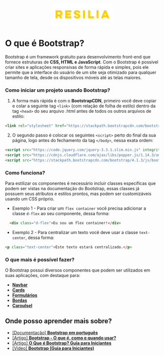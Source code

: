 <p align="center">
    <img src="./assets/images/resilia_logo.png" alt="Logo da Resilia" width="200px">
</p>

# O que é Bootstrap? 
Bootstrap é um framework gratuito para desenvolvimento front-end que fornece estruturas de **CSS, HTML e JavaScript**. Com o Bootstrap é possível criar sites e aplicações responsivas de forma rápida e simples, pois ele permite que a interface do usuário de um site seja otimizado para qualquer tamanho de tela, desde os dispositivos móveis até as telas maiores.

### Como iniciar um projeto usando Bootstrap?
1. A forma mais rápida é com o **BootstrapCDN**, primeiro você deve copiar e colar a seguinte tag `<link>` (com relação de folha de estilo) dentro da tag `<head>` do seu arquivo .html antes de todos os outros arquivos de estilo:

```html
<link rel="stylesheet" href="https://stackpath.bootstrapcdn.com/bootstrap/4.1.3/css/bootstrap.min.css" integrity="sha384-MCw98/SFnGE8fJT3GXwEOngsV7Zt27NXFoaoApmYm81iuXoPkFOJwJ8ERdknLPMO" crossorigin="anonymous">
```
2. O segundo passo é colocar os seguintes `<script>` perto do final da sua página, logo antes do fechamento da tag `</body>`, nessa exata ordem:

```html
<script src="https://code.jquery.com/jquery-3.3.1.slim.min.js" integrity="sha384-q8i/X+965DzO0rT7abK41JStQIAqVgRVzpbzo5smXKp4YfRvH+8abtTE1Pi6jizo" crossorigin="anonymous"></script>
<script src="https://cdnjs.cloudflare.com/ajax/libs/popper.js/1.14.3/umd/popper.min.js" integrity="sha384-ZMP7rVo3mIykV+2+9J3UJ46jBk0WLaUAdn689aCwoqbBJiSnjAK/l8WvCWPIPm49" crossorigin="anonymous"></script>
<script src="https://stackpath.bootstrapcdn.com/bootstrap/4.1.3/js/bootstrap.min.js" integrity="sha384-ChfqqxuZUCnJSK3+MXmPNIyE6ZbWh2IMqE241rYiqJxyMiZ6OW/JmZQ5stwEULTy" crossorigin="anonymous"></script>
```

### Como funciona?
Para estilizar os componentes é necessário incluir classes específicas que podem ser vistas na documentação do Bootstrap, essas classes já possuem seus atributos e estilos prontos, mas podem ser customizáveis usando um CSS próprio.
- Exemplo 1 - Para criar um `flex container` você precisa adicionar a classe `d-flex` ao seu componente, dessa forma:

```html
  <div class="d-flex">Eu sou um flex container!</div>
```
- Exemplo 2 - Para centralizar um texto você deve usar a classe `text-center`, dessa forma:

```html
<p class="text-center">Este texto estará centralizado.</p>
```

### O que mais é possível fazer? 
O Bootstrap possui diversos componentes que podem ser utilizados em suas aplicações, com destaque para:
- [**Navbar**](https://getbootstrap.com.br/docs/4.1/components/navbar/)
- [**Cards**](https://getbootstrap.com.br/docs/4.1/components/card/)
- [**Formulários**](https://getbootstrap.com.br/docs/4.1/components/forms/)
- [**Bordas**](https://getbootstrap.com.br/docs/4.1/utilities/borders/)
- [**Caroulsel**](https://getbootstrap.com.br/docs/4.1/components/carousel/)


## Onde posso aprender mais sobre?
- [[Documentação] **Bootstrap em português**](https://getbootstrap.com.br/docs/4.1/getting-started/introduction/)
- [[Artigo] **Bootstrap - O que é, como e quando usar?**](https://www.alura.com.br/artigos/bootstrap?gclid=Cj0KCQiAweaNBhDEARIsAJ5hwbek8InX7djTWiCKZAiXHYKhyoFdYCmT0K-EsNqCtsg99BRPna5V16waAkbpEALw_wcB)
- [[Artigo] **O Que é Bootstrap? Guia para Iniciantes**](https://www.hostinger.com.br/tutoriais/o-que-e-bootstrap)
- [[Vídeo] **Bootstrap (Guia para Iniciantes)** ](https://www.youtube.com/watch?v=jsTJL6Da5wc&ab_channel=HostingerBrasil)
